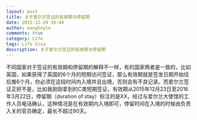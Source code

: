 ```yaml
---
layout: post
title: 关于爱尔兰签证的有效期与停留期
date: 2015-12-29 16:44
author: wanghoyle
comments: true
category: Life
tags: Life Visa
description: 关于爱尔兰签证的有效期与停留期
---
```

不同国家对于签证的有效期和停留期的解释不一样，有的国家两者是一致的，比如英国，如果获得了英国的6个月的短期访问签证，那么有效期就是签发日期开始往后推6个月，你必须在这段时间内入境并且出境，否则会有不良记录。而爱尔兰签证正好不是，比如我刚刚拿到的C类短期签证，有效期从2015年12月23日至2016年3月22日，停留期（duration of stay）标注的是XX，经过与爱尔兰大使馆的工作人员电话确认，这种情况是在有效期内入境即可，停留时间在入境的时候由负责入关的官员确定，最长不超过90天。
